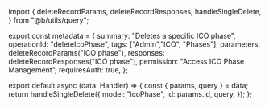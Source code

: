 import {
  deleteRecordParams,
  deleteRecordResponses,
  handleSingleDelete,
} from "@b/utils/query";

export const metadata = {
  summary: "Deletes a specific ICO phase",
  operationId: "deleteIcoPhase",
  tags: ["Admin","ICO", "Phases"],
  parameters: deleteRecordParams("ICO phase"),
  responses: deleteRecordResponses("ICO phase"),
  permission: "Access ICO Phase Management",
  requiresAuth: true,
};

export default async (data: Handler) => {
  const { params, query } = data;
  return handleSingleDelete({
    model: "icoPhase",
    id: params.id,
    query,
  });
};
